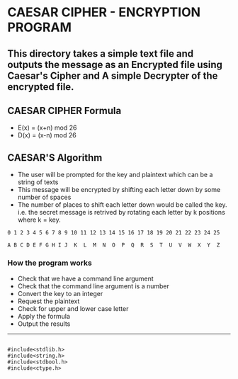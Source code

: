 # CAESAR CIPHER - ENCRYPTION PROGRAM

## This directory takes a simple text file and outputs the message as an Encrypted file using Caesar's Cipher and A simple Decrypter of the encrypted file.

## CAESAR CIPHER Formula

- E(x) = (x+n) mod 26
- D(x) = (x-n) mod 26


## CAESAR'S Algorithm
- The user will be prompted for the key and plaintext which can be a string of texts
- This message will be encrypted by shifting each letter down by some number of spaces
- The number of places to shift each letter down would be called the key. i.e. the secret message is retrived by rotating each letter by k positions where k = key.

```
0 1 2 3 4 5 6 7 8 9 10 11 12 13 14 15 16 17 18 19 20 21 22 23 24 25

A B C D E F G H I J  K  L  M  N  O  P  Q  R  S  T  U  V  W  X  Y  Z

```

### How the program works

- Check that we have a command line argument
- Check that the command line argument is a number
- Convert the key to an integer
- Request the plaintext
- Check for upper and lower case letter
- Apply the formula
- Output the results

---
``` Libraries

#include<stdlib.h>
#include<string.h>
#include<stdbool.h>
#include<ctype.h>

```
